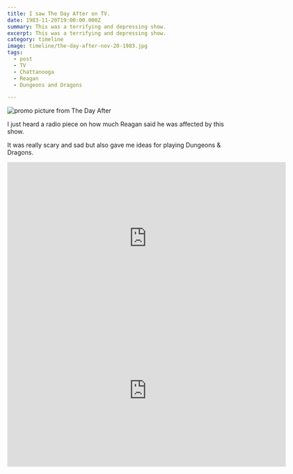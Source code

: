 ```yaml
---
title: I saw The Day After on TV.
date: 1983-11-20T19:00:00.000Z
summary: This was a terrifying and depressing show.
excerpt: This was a terrifying and depressing show.
category: timeline
image: timeline/the-day-after-nov-20-1983.jpg
tags:
  - post 
  - TV
  - Chattanooga
  - Reagan
  - Dungeons and Dragons

---
```


![promo picture from The Day After](/static/img/timeline/the-day-after-nov-20-1983.jpg "promo picture from The Day After")

I just heard a radio piece on how much Reagan said he was affected by this show.

It was really scary and sad but also gave me ideas for playing Dungeons & Dragons.

<iframe width="640" height="350" src="https://www.youtube.com/embed/Iyy9n8r16hs" frameborder="0" allow="accelerometer; autoplay; encrypted-media; gyroscope; picture-in-picture" allowfullscreen></iframe>

<iframe width="640" height="350" src="https://www.youtube.com/embed/aG-e52yAxfs" frameborder="0" allow="accelerometer; autoplay; encrypted-media; gyroscope; picture-in-picture" allowfullscreen></iframe>